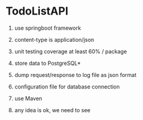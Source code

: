 # TodoListAPI
1. use springboot framework

2. content-type is application/json

3. unit testing coverage at least 60% / package

4. store data to PostgreSQL*

5. dump request/response to log file as json format

6. configuration file for database connection

7. use Maven

8. any idea is ok, we need to see
